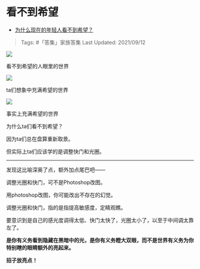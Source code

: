 # 看不到希望

- [为什么现在的年轻人看不到希望？](https://www.zhihu.com/question/478099053/answer/2117262132)

>Tags: #「答集」家族答集
>Last Updated: 2021/09/12

![](https://pic1.zhimg.com/80/v2-6a146ba577e4bf62b4f5255c6edb14f0_1440w.jpg?source=c8b7c179)

看不到希望的人眼里的世界

![](https://pic1.zhimg.com/80/v2-9f8eab039e9ce4f6cae5913b83de547b_1440w.jpg?source=c8b7c179)

ta们想象中充满希望的世界

![](https://pic3.zhimg.com/80/v2-d59611d405afa66ceb307a90b32f6b24_1440w.jpg?source=c8b7c179)

事实上充满希望的世界

  

为什么ta们看不到希望？

因为ta们总在盘算重新取景。

但实际上ta们应该学的是调整快门和光圈。

---

发现这比喻深奥了点，额外加点尾巴吧——

调整光圈和快门，可不是Photoshop改图。

用photoshop改图，你可能改出不存在的幻觉。

调整光圈和快门，指的是指提高敏感度，定睛观瞧。

要意识到是自己的感光度调得太低、快门太快了，光圈太小了，以至于中间调太靠左了。

**是你有义务看到隐藏在黑暗中的光，是你有义务瞪大双眼，而不是世界有义务为你特别瞎的眼睛额外的亮起来。**

**招子放亮点！**